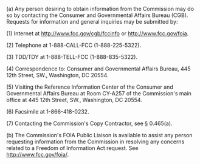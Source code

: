 (a) Any person desiring to obtain information from the Commission may do so by contacting the Consumer and Governmental Affairs Bureau (CGB). Requests for information and general inquiries may be submitted by:

(1) Internet at http://www.fcc.gov/cgb/fccinfo or http://www.fcc.gov/foia.
                                    

(2) Telephone at 1-888-CALL-FCC (1-888-225-5322).

(3) TDD/TDY at 1-888-TELL-FCC (1-888-835-5322).

(4) Correspondence to: Consumer and Governmental Affairs Bureau, 445 12th Street, SW., Washington, DC 20554.

(5) Visiting the Reference Information Center of the Consumer and Governmental Affairs Bureau at Room CY-A257 of the Commission's main office at 445 12th Street, SW., Washington, DC 20554.

(6) Facsimile at 1-866-418-0232.

(7) Contacting the Commission's Copy Contractor, see § 0.465(a).

(b) The Commission's FOIA Public Liaison is available to assist any person requesting information from the Commission in resolving any concerns related to a Freedom of Information Act request. See http://www.fcc.gov/foia/.
                                    


